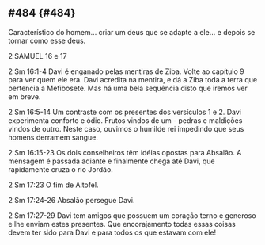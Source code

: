 ## #484 {#484}

Característico do homem... criar um deus que se adapte a ele... e depois se tornar como esse deus.

2 SAMUEL 16 e 17

2 Sm 16:1-4 Davi é enganado pelas mentiras de Ziba. Volte ao capítulo 9 para ver quem ele era. Davi acredita na mentira, e dá a Ziba toda a terra que pertencia a Mefibosete. Mas há uma bela sequência disto que iremos ver em breve.

2 Sm 16:5-14 Um contraste com os presentes dos versículos 1 e 2\. Davi experimenta conforto e ódio. Frutos vindos de um - pedras e maldições vindos de outro. Neste caso, ouvimos o humilde rei impedindo que seus homens derramem sangue.

2 Sm 16:15-23 Os dois conselheiros têm idéias opostas para Absalão. A mensagem é passada adiante e finalmente chega até Davi, que rapidamente cruza o rio Jordão.

2 Sm 17:23 O fim de Aitofel.

2 Sm 17:24-26 Absalão persegue Davi.

2 Sm 17:27-29 Davi tem amigos que possuem um coração terno e generoso e lhe enviam estes presentes. Que encorajamento todas essas coisas devem ter sido para Davi e para todos os que estavam com ele!